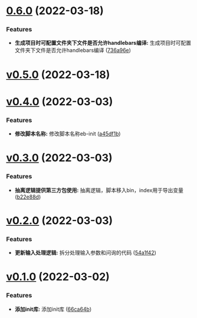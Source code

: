# [0.6.0](https://github.com/qinshixixing/ebullience/compare/init/v0.5.0...init/0.6.0) (2022-03-18)


### Features

* **生成项目时可配置文件夹下文件是否允许handlebars编译:** 生成项目时可配置文件夹下文件是否允许handlebars编译 ([736a96e](https://github.com/qinshixixing/ebullience/commit/736a96e6fe5dbccc6d6de87dc8b0d45e4b24baf8))



# [v0.5.0](https://github.com/qinshixixing/ebullience/compare/init/v0.4.0...init/v0.5.0) (2022-03-18)



# [v0.4.0](https://github.com/qinshixixing/ebullience/compare/init/v0.3.0...init/v0.4.0) (2022-03-03)


### Features

* **修改脚本名称:** 修改脚本名称eb-init ([a45df1b](https://github.com/qinshixixing/ebullience/commit/a45df1be768e8cf51f97aa535d06fc1517fb82d8))



# [v0.3.0](https://github.com/qinshixixing/ebullience/compare/init/v0.2.0...init/v0.3.0) (2022-03-03)


### Features

* **抽离逻辑提供第三方包使用:** 抽离逻辑，脚本移入bin，index用于导出变量 ([b22e88d](https://github.com/qinshixixing/ebullience/commit/b22e88d5bb0485f92723a243f705191e525a61d9))



# [v0.2.0](https://github.com/qinshixixing/ebullience/compare/init/v0.1.0...init/v0.2.0) (2022-03-03)


### Features

* **更新输入处理逻辑:** 拆分处理输入参数和问询的代码 ([54a1f42](https://github.com/qinshixixing/ebullience/commit/54a1f4226e7eb5f9d99a5581ef966ecda76acf4c))



# [v0.1.0](https://github.com/qinshixixing/ebullience/compare/66ca64bf38cfb8c71c1359cf3e88935da5ac0bcd...init/v0.1.0) (2022-03-02)


### Features

* **添加init库:** 添加init库 ([66ca64b](https://github.com/qinshixixing/ebullience/commit/66ca64bf38cfb8c71c1359cf3e88935da5ac0bcd))



